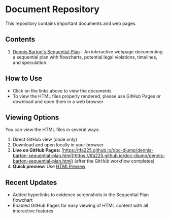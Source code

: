 # Document Repository

This repository contains important documents and web pages.

## Contents

1. [Dennis Barton's Sequential Plan](dennis-barton-sequential-plan.html) - An interactive webpage documenting a sequential plan with flowcharts, potential legal violations, timelines, and speculation.

## How to Use

- Click on the links above to view the documents
- To view the HTML files properly rendered, please use GitHub Pages or download and open them in a web browser

## Viewing Options

You can view the HTML files in several ways:
1. Direct GitHub view (code only)
2. Download and open locally in your browser
3. **Live on GitHub Pages:** [https://tfa225.github.io/doc-diump/dennis-barton-sequential-plan.html](https://tfa225.github.io/doc-diump/dennis-barton-sequential-plan.html) (after the GitHub workflow completes)
4. **Quick preview:** Use [HTMLPreview](https://htmlpreview.github.io/?https://github.com/tfa225/doc-diump/blob/main/dennis-barton-sequential-plan.html)

## Recent Updates

- Added hyperlinks to evidence screenshots in the Sequential Plan flowchart
- Enabled GitHub Pages for easy viewing of HTML content with all interactive features

